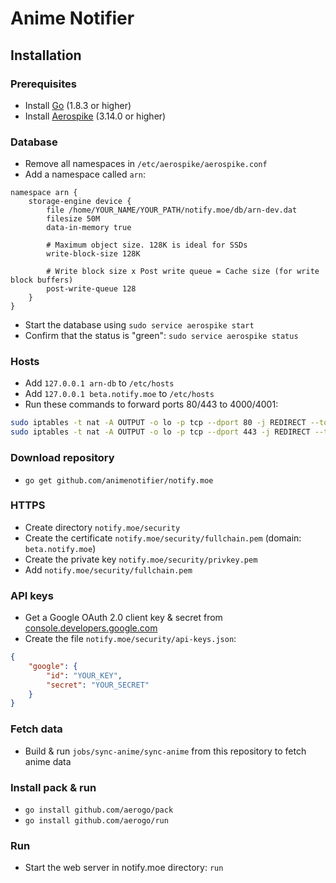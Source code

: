 # Anime Notifier

## Installation

### Prerequisites
* Install [Go](https://golang.org/dl/) (1.8.3 or higher)
* Install [Aerospike](http://www.aerospike.com/download) (3.14.0 or higher)

### Database
* Remove all namespaces in `/etc/aerospike/aerospike.conf`
* Add a namespace called `arn`:
```
namespace arn {
    storage-engine device {
        file /home/YOUR_NAME/YOUR_PATH/notify.moe/db/arn-dev.dat
        filesize 50M
        data-in-memory true

        # Maximum object size. 128K is ideal for SSDs
        write-block-size 128K

        # Write block size x Post write queue = Cache size (for write block buffers)
        post-write-queue 128
    }
}
```
* Start the database using `sudo service aerospike start`
* Confirm that the status is "green": `sudo service aerospike status`

### Hosts
* Add `127.0.0.1 arn-db` to `/etc/hosts`
* Add `127.0.0.1 beta.notify.moe` to `/etc/hosts`
* Run these commands to forward ports 80/443 to 4000/4001:
```sh
sudo iptables -t nat -A OUTPUT -o lo -p tcp --dport 80 -j REDIRECT --to-port 4000
sudo iptables -t nat -A OUTPUT -o lo -p tcp --dport 443 -j REDIRECT --to-port 4001
```

### Download repository
* `go get github.com/animenotifier/notify.moe`

### HTTPS
* Create directory `notify.moe/security`
* Create the certificate `notify.moe/security/fullchain.pem` (domain: `beta.notify.moe`)
* Create the private key `notify.moe/security/privkey.pem`
* Add `notify.moe/security/fullchain.pem`

### API keys
* Get a Google OAuth 2.0 client key & secret from [console.developers.google.com](https://console.developers.google.com)
* Create the file `notify.moe/security/api-keys.json`:
```json
{
	"google": {
		"id": "YOUR_KEY",
		"secret": "YOUR_SECRET"
	}
}
```

### Fetch data
* Build & run `jobs/sync-anime/sync-anime` from this repository to fetch anime data

### Install pack & run
* `go install github.com/aerogo/pack`
* `go install github.com/aerogo/run`

### Run
* Start the web server in notify.moe directory: `run`